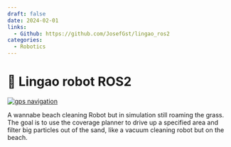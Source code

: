 ```yaml
---
draft: false 
date: 2024-02-01
links:
  - Github: https://github.com/JosefGst/lingao_ros2
categories:
  - Robotics
---
```



# :robot: Lingao robot ROS2
[![gps navigation](gifs/gps_navigation.gif)](https://github.com/JosefGst/lingao_ros2)


A wannabe beach cleaning Robot but in simulation still roaming the grass. The goal is to use the coverage planner to drive up a specified area and filter big particles out of the sand, like a vacuum cleaning robot but on the beach.

<!-- more -->

